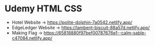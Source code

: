 # Udemy HTML CSS

- Hotel Website -> https://polite-dolphin-7a0542.netlify.app/
- EdgeLedger Website -> https://lambent-biscuit-88a57d.netlify.app/
- Making Flag -> https://65818880f97bef00787676e1--calm-sable-c47084.netlify.app/